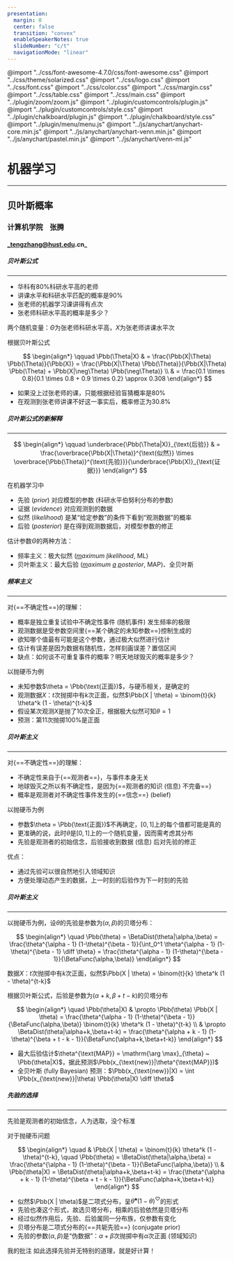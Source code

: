 ```yaml
---
presentation:
  margin: 0
  center: false
  transition: "convex"
  enableSpeakerNotes: true
  slideNumber: "c/t"
  navigationMode: "linear"
---
```


@import "../css/font-awesome-4.7.0/css/font-awesome.css"
@import "../css/theme/solarized.css"
@import "../css/logo.css"
@import "../css/font.css"
@import "../css/color.css"
@import "../css/margin.css"
@import "../css/table.css"
@import "../css/main.css"
@import "../plugin/zoom/zoom.js"
@import "../plugin/customcontrols/plugin.js"
@import "../plugin/customcontrols/style.css"
@import "../plugin/chalkboard/plugin.js"
@import "../plugin/chalkboard/style.css"
@import "../plugin/menu/menu.js"
@import "../js/anychart/anychart-core.min.js"
@import "../js/anychart/anychart-venn.min.js"
@import "../js/anychart/pastel.min.js"
@import "../js/anychart/venn-ml.js"

<!-- slide data-notes="" -->

<div class="bottom20"></div>

# 机器学习

<hr class="width50 center">

## 贝叶斯概率

<div class="bottom8"></div>

### 计算机学院 &nbsp;&nbsp; 张腾

#### _tengzhang@hust.edu.cn_

<!-- slide data-notes="" -->

##### 贝叶斯公式

---

- 华科有$80\%$科研水平高的老师
- 讲课水平和科研水平匹配的概率是$90\%$
- 张老师的机器学习课讲得有点次
- 张老师科研水平高的概率是多少？

两个随机变量：$\Theta$为张老师科研水平高，$X$为张老师讲课水平次

根据贝叶斯公式

$$
\begin{align*}
    \qquad \Pbb(\Theta|X) & = \frac{\Pbb(X|\Theta) \Pbb(\Theta)}{\Pbb(X)} = \frac{\Pbb(X|\Theta) \Pbb(\Theta)}{\Pbb(X|\Theta) \Pbb(\Theta) + \Pbb(X|\neg\Theta) \Pbb(\neg\Theta)} \\
    & = \frac{0.1 \times 0.8}{0.1 \times 0.8 + 0.9 \times 0.2} \approx 0.308
\end{align*}
$$

- 如果没上过张老师的课，只能根据经验盲猜概率是$80\%$
- 在观测到张老师讲课不好这一事实后，概率修正为$30.8\%$

<!-- slide vertical=true data-notes="" -->

##### 贝叶斯公式的新解释

---

$$
\begin{align*}
    \qquad \underbrace{\Pbb(\Theta|X)}_{\text{后验}} & = \frac{\overbrace{\Pbb(X|\Theta)}^{\text{似然}} \times \overbrace{\Pbb(\Theta)}^{\text{先验}}}{\underbrace{\Pbb(X)}_{\text{证据}}}
\end{align*}
$$

<div class="top-4"></div>

在机器学习中

- 先验 (_prior_) 对应模型的参数 (科研水平伯努利分布的参数)
- 证据 (_evidence_) 对应观测到的数据
- 似然 (_likelihood_) 是某“给定参数”的条件下看到“观测数据”的概率
- 后验 (_posterior_) 是在得到观测数据后，对模型参数的修正

<div class="top2"></div>

估计参数$\Theta$的两种方法：

- 频率主义：极大似然 (_<u>m</u>aximum <u>l</u>ikelihood_, ML)
- 贝叶斯主义：最大后验 (_<u>m</u>aximum <u>a</u> <u>p</u>osterior_, MAP)、全贝叶斯

<!-- slide data-notes="" -->

##### 频率主义

---

对{==不确定性==}的理解：

- 概率是独立重复试验中不确定性事件 (随机事件) 发生频率的极限
- 观测数据是受参数空间里{==某个确定的未知参数==}控制生成的
- 欲知哪个值最有可能是这个参数，通过极大似然进行估计
- 估计有误差是因为数据有随机性，怎样刻画误差？置信区间
- 缺点：如何谈不可重复事件的概率？明天地球毁灭的概率是多少？

<div class="top2"></div>

以抛硬币为例

- 未知参数$\theta = \Pbb(\text{正面})$，与硬币相关，是确定的
- 观测数据$X$：$t$次抛掷中有$k$次正面，似然$\Pbb(X | \theta) = \binom{t}{k} \theta^k (1 - \theta)^{t-k}$
- 假设某次观测$X$是抛了$10$次全正，根据极大似然可知$\theta = 1$
- 预测：第$11$次抛掷$100\%$是正面

<!-- slide data-notes="" -->

##### 贝叶斯主义

---

对{==不确定性==}的理解：

- 不确定性来自于{==观测者==}，与事件本身无关
- 地球毁灭之所以有不确定性，是因为{==观测者的知识 (信息) 不完备==}
- 概率是观测者对不确定性事件发生的{==信念==} (belief)

<div class="top2"></div>

以抛硬币为例

- 参数$\theta = \Pbb(\text{正面})$不再确定，$[0,1]$上的每个值都可能是真的
- 更准确的说，此时$\theta$是$[0,1]$上的一个随机变量，因而需考虑其分布
- 先验是观测者的初始信念，后验接收到数据 (信息) 后对先验的修正

<div class="top2"></div>

优点：

- 通过先验可以很自然地引入领域知识
- 方便处理动态产生的数据，上一时刻的后验作为下一时刻的先验

<!-- slide vertical=true data-notes="" -->

##### 贝叶斯主义

---

以抛硬币为例，设$\theta$的先验是参数为$(\alpha,\beta)$的贝塔分布：

$$
\begin{align*}
    \quad \Pbb(\theta) = \BetaDist(\theta|\alpha,\beta) = \frac{\theta^{\alpha - 1} (1-\theta)^{\beta - 1}}{\int_0^1 \theta^{\alpha - 1} (1-\theta)^{\beta - 1} \diff \theta} = \frac{\theta^{\alpha - 1} (1-\theta)^{\beta - 1}}{\BetaFunc(\alpha,\beta)}
\end{align*}
$$

<div class="top-2"></div>

数据$X$：$t$次抛掷中有$k$次正面，似然$\Pbb(X | \theta) = \binom{t}{k} \theta^k (1 - \theta)^{t-k}$

<div class="top-2"></div>

根据贝叶斯公式，后验是参数为$(\alpha+k,\beta+t-k)$的贝塔分布

$$
\begin{align*}
    \quad \Pbb(\theta|X) & \propto \Pbb(\theta) \Pbb(X | \theta) = \frac{\theta^{\alpha - 1} (1-\theta)^{\beta - 1}}{\BetaFunc(\alpha,\beta)} \binom{t}{k} \theta^k (1 - \theta)^{t-k} \\
    & \propto \BetaDist(\theta|\alpha+k,\beta+t-k) = \frac{\theta^{\alpha + k - 1} (1-\theta)^{\beta + t - k - 1}}{\BetaFunc(\alpha+k,\beta+t-k)}
\end{align*}
$$

- 最大后验估计$\theta^{\text{MAP}} = \mathrm{\arg \max}_{\theta} ~ \Pbb(\theta|X)$，据此预测$\Pbb(x_{\text{new}}|\theta^{\text{MAP}})$
- 全贝叶斯 (fully Bayesian) 预测：$\Pbb(x_{\text{new}}|X) = \int \Pbb(x_{\text{new}}|\theta) \Pbb(\theta|X) \diff \theta$

<!-- slide data-notes="" -->

##### 先验的选择

---

先验是观测者的初始信念，人为选取，没个标准

对于抛硬币问题

$$
\begin{align*}
    \quad & \Pbb(X | \theta) = \binom{t}{k} \theta^k (1 - \theta)^{t-k}, \quad \Pbb(\theta) = \BetaDist(\theta|\alpha,\beta) = \frac{\theta^{\alpha - 1} (1-\theta)^{\beta - 1}}{\BetaFunc(\alpha,\beta)} \\
    & \Pbb(\theta|X) = \BetaDist(\theta|\alpha+k,\beta+t-k) = \frac{\theta^{\alpha + k - 1} (1-\theta)^{\beta + t - k - 1}}{\BetaFunc(\alpha+k,\beta+t-k)}
\end{align*}
$$

<div class="top-2"></div>

- 似然$\Pbb(X | \theta)$是二项式分布，呈$\theta^\spadesuit (1-\theta)^\heartsuit$的形式
- 先验也凑这个形式，故选贝塔分布，相乘的后验依然是贝塔分布
- 经过似然作用后，先验、后验属同一分布族，仅参数有变化
- 贝塔分布是二项式分布的{==共轭先验==} (conjugate prior)
- 先验的参数$(\alpha,\beta)$是“伪数据”：$\alpha+\beta$次抛掷中有$\alpha$次正面 (领域知识)

我的批注 如此选择先验并无特别的道理，就是好计算！
